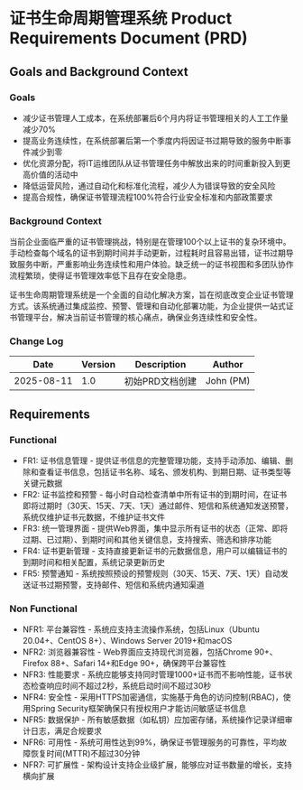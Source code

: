 # 证书生命周期管理系统 Product Requirements Document (PRD)

## Goals and Background Context

### Goals

- 减少证书管理人工成本，在系统部署后6个月内将证书管理相关的人工工作量减少70%
- 提高业务连续性，在系统部署后第一个季度内将因证书过期导致的服务中断事件减少到零
- 优化资源分配，将IT运维团队从证书管理任务中解放出来的时间重新投入到更高价值的活动中
- 降低运营风险，通过自动化和标准化流程，减少人为错误导致的安全风险
- 提高合规性，确保证书管理流程100%符合行业安全标准和内部政策要求

### Background Context

当前企业面临严重的证书管理挑战，特别是在管理100个以上证书的复杂环境中。手动检查每个域名的证书到期时间并手动更新，过程耗时且容易出错，证书过期导致服务中断，严重影响业务连续性和用户体验。缺乏统一的证书视图和多团队协作流程繁琐，使得证书管理效率低下且存在安全隐患。

证书生命周期管理系统是一个全面的自动化解决方案，旨在彻底改变企业证书管理方式。该系统通过集成监控、预警、管理和自动化部署功能，为企业提供一站式证书管理平台，解决当前证书管理的核心痛点，确保业务连续性和安全性。

### Change Log

| Date | Version | Description | Author |
|------|---------|-------------|--------|
| 2025-08-11 | 1.0 | 初始PRD文档创建 | John (PM) |

## Requirements

### Functional

- FR1: 证书信息管理 - 提供证书信息的完整管理功能，支持手动添加、编辑、删除和查看证书信息，包括证书名称、域名、颁发机构、到期日期、证书类型等关键元数据
- FR2: 证书监控和预警 - 每小时自动检查清单中所有证书的到期时间，在证书即将过期时（30天、15天、7天、1天）通过邮件、短信和系统通知发送预警，系统仅维护证书元数据，不维护证书文件
- FR3: 统一管理界面 - 提供Web界面，集中显示所有证书的状态（正常、即将过期、已过期）、到期时间和其他关键信息，支持搜索、筛选和排序功能
- FR4: 证书更新管理 - 支持直接更新证书的元数据信息，用户可以编辑证书的到期时间和相关配置，系统记录更新历史
- FR5: 预警通知 - 系统按照预设的预警规则（30天、15天、7天、1天）自动发送证书过期预警，支持邮件、短信和系统内通知渠道

### Non Functional

- NFR1: 平台兼容性 - 系统应支持主流操作系统，包括Linux（Ubuntu 20.04+、CentOS 8+）、Windows Server 2019+和macOS
- NFR2: 浏览器兼容性 - Web界面应支持现代浏览器，包括Chrome 90+、Firefox 88+、Safari 14+和Edge 90+，确保跨平台兼容性
- NFR3: 性能要求 - 系统应能够支持同时管理1000+证书而不影响性能，证书状态检查响应时间不超过2秒，系统启动时间不超过30秒
- NFR4: 安全性 - 采用HTTPS加密通信，实施基于角色的访问控制(RBAC)，使用Spring Security框架确保只有授权用户才能访问敏感证书信息
- NFR5: 数据保护 - 所有敏感数据（如私钥）应加密存储，系统操作记录详细审计日志，满足合规要求
- NFR6: 可用性 - 系统可用性达到99%，确保证书管理服务的可靠性，平均故障恢复时间(MTTR)不超过30分钟
- NFR7: 可扩展性 - 架构设计支持企业级扩展，能够应对证书数量的增长，支持横向扩展